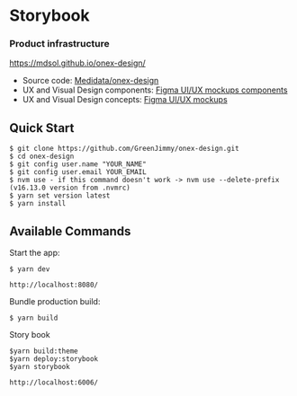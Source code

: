 

# Storybook

### Product infrastructure

https://mdsol.github.io/onex-design/

* Source code: [Medidata/onex-design](https://github.com/GreenJimmy/onex-design)
* UX and Visual Design components: [Figma UI/UX mockups components](https://www.figma.com/files/870024785163030272/project/38419065/Medidata-Assets?fuid=1024243918964754665)
* UX and Visual Design concepts: [Figma UI/UX mockups](https://www.figma.com/files/870024785163030272/project/35533837/1x-Design-Concepts?fuid=1024243918964754665)

## Quick Start

    $ git clone https://github.com/GreenJimmy/onex-design.git
    $ cd onex-design
    $ git config user.name "YOUR_NAME"
    $ git config user.email YOUR_EMAIL
    $ nvm use - if this command doesn't work -> nvm use --delete-prefix (v16.13.0 version from .nvmrc)
    $ yarn set version latest
    $ yarn install

## Available Commands

Start the app:

    $ yarn dev

    http://localhost:8080/

Bundle production build:

    $ yarn build

Story book

    $yarn build:theme
    $yarn deploy:storybook
    $yarn storybook

    http://localhost:6006/
    
